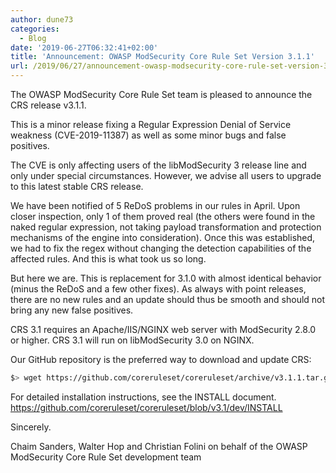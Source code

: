 ```yaml
---
author: dune73
categories:
  - Blog
date: '2019-06-27T06:32:41+02:00'
title: 'Announcement: OWASP ModSecurity Core Rule Set Version 3.1.1'
url: /2019/06/27/announcement-owasp-modsecurity-core-rule-set-version-3-1-1/
---
```



The OWASP ModSecurity Core Rule Set team is pleased to announce the CRS release v3.1.1.

This is a minor release fixing a Regular Expression Denial of Service weakness (CVE-2019-11387) as well as some minor bugs and false positives.

The CVE is only affecting users of the libModSecurity 3 release line and only under special circumstances. However, we advise all users to upgrade to this latest stable CRS release.

We have been notified of 5 ReDoS problems in our rules in April. Upon closer inspection, only 1 of them proved real (the others were found in the naked regular expression, not taking payload transformation and protection mechanisms of the engine into consideration). Once this was established, we had to fix the regex without changing the detection capabilities of the affected rules. And this is what took us so long.

But here we are. This is replacement for 3.1.0 with almost identical behavior (minus the ReDoS and a few other fixes). As always with point releases, there are no new rules and an update should thus be smooth and should not bring any new false positives.

CRS 3.1 requires an Apache/IIS/NGINX web server with ModSecurity 2.8.0 or higher. CRS 3.1 will run on libModSecurity 3.0 on NGINX.

Our GitHub repository is the preferred way to download and update CRS:

```bash
$> wget https://github.com/coreruleset/coreruleset/archive/v3.1.1.tar.gz
```

For detailed installation instructions, see the INSTALL document.  
<https://github.com/coreruleset/coreruleset/blob/v3.1/dev/INSTALL>

Sincerely.

Chaim Sanders, Walter Hop and Christian Folini on behalf of the OWASP ModSecurity Core Rule Set development team
